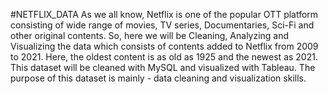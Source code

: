 #NETFLIX_DATA
As we all know, Netflix is one of the popular OTT platform consisting of wide range of movies, TV series, Documentaries, Sci-Fi and other original contents. So, here we will be Cleaning, Analyzing and Visualizing the data which consists of contents added to Netflix from 2009 to 2021. Here, the oldest content is as old as 1925 and the newest as 2021. This dataset will be cleaned with MySQL and visualized with Tableau. The purpose of this dataset is mainly - data cleaning and visualization skills.
